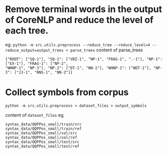 # Remove terminal words in the output of CoreNLP and reduce the level of each tree.
eg.
`python -m src.utils.preprocess --reduce_tree --reduce_level=4 --reduce_output=output_trees < parse_trees`
content of parse_trees
```
{"ROOT": ["SQ-1"], "SQ-1": ["VBZ-1", "NP-1", "FRAG-1", ".-1"], "NP-1": ["EX-1"], "FRAG-1": ["NP-2",
"WHNP-1", "NP-3"], "NP-2": ["DT-1", "NN-1"], "WHNP-1": ["WDT-1"], "NP-3": ["JJ-1", "NNS-1", "NN-2"]}
```
# Collect symbols from corpus
`python -m src.utils.preprocess < dataset_files > output_symbols`

content of `dataset_files`
eg.
```
syntax_data/QQPPos_small/train/src
syntax_data/QQPPos_small/train/ref
syntax_data/QQPPos_small/val/src
syntax_data/QQPPos_small/val/ref
syntax_data/QQPPos_small/test/src
syntax_data/QQPPos_small/test/ref
```

